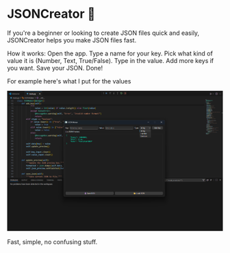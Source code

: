 # JSONCreator 🚀

If you're a beginner or looking to create JSON files quick and easily, JSONCreator helps you make JSON files fast.

How it works:
Open the app.
Type a name for your key.
Pick what kind of value it is (Number, Text, True/False).
Type in the value.
Add more keys if you want.
Save your JSON. Done!

For example here's what I put for the values 

![Example JSON](https://raw.githubusercontent.com/zix3dd3v/JSONCreator/refs/heads/main/example2.png)

Fast, simple, no confusing stuff.

